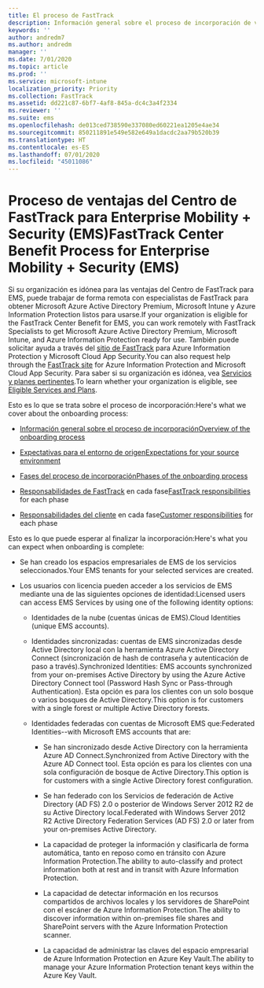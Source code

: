```yaml
---
title: El proceso de FastTrack
description: Información general sobre el proceso de incorporación de ventajas del Centro de FastTrack
keywords: ''
author: andredm7
ms.author: andredm
manager: ''
ms.date: 7/01/2020
ms.topic: article
ms.prod: ''
ms.service: microsoft-intune
localization_priority: Priority
ms.collection: FastTrack
ms.assetid: dd221c87-6bf7-4af8-845a-dc4c3a4f2334
ms.reviewer: ''
ms.suite: ems
ms.openlocfilehash: de013ced738590e337080ed60221ea1205e4ae34
ms.sourcegitcommit: 850211891e549e582e649a1dacdc2aa79b520b39
ms.translationtype: HT
ms.contentlocale: es-ES
ms.lasthandoff: 07/01/2020
ms.locfileid: "45011086"
---
```

# <a name="fasttrack-center-benefit-process-for-enterprise-mobility--security-ems"></a><span data-ttu-id="813f4-103">Proceso de ventajas del Centro de FastTrack para Enterprise Mobility + Security (EMS)</span><span class="sxs-lookup"><span data-stu-id="813f4-103">FastTrack Center Benefit Process for Enterprise Mobility + Security (EMS)</span></span>
<span data-ttu-id="813f4-104">Si su organización es idónea para las ventajas del Centro de FastTrack para EMS, puede trabajar de forma remota con especialistas de FastTrack para obtener Microsoft Azure Active Directory Premium, Microsoft Intune y Azure Information Protection listos para usarse.</span><span class="sxs-lookup"><span data-stu-id="813f4-104">If your organization is eligible for the FastTrack Center Benefit for EMS, you can work remotely with FastTrack Specialists to get Microsoft Azure Active Directory Premium, Microsoft Intune, and Azure Information Protection ready for use.</span></span> <span data-ttu-id="813f4-105">También puede solicitar ayuda a través del [sitio de FastTrack](https://www.microsoft.com/fasttrack/microsoft-365/ems) para Azure Information Protection y Microsoft Cloud App Security.</span><span class="sxs-lookup"><span data-stu-id="813f4-105">You can also request help through the [FastTrack site](https://www.microsoft.com/fasttrack/microsoft-365/ems) for Azure Information Protection and Microsoft Cloud App Security.</span></span> <span data-ttu-id="813f4-106">Para saber si su organización es idónea, vea [Servicios y planes pertinentes](M365-eligible-services-and-plans.md).</span><span class="sxs-lookup"><span data-stu-id="813f4-106">To learn whether your organization is eligible, see [Eligible Services and Plans](M365-eligible-services-and-plans.md).</span></span>


<span data-ttu-id="813f4-107">Esto es lo que se trata sobre el proceso de incorporación:</span><span class="sxs-lookup"><span data-stu-id="813f4-107">Here's what we cover about the onboarding process:</span></span>

-   [<span data-ttu-id="813f4-108">Información general sobre el proceso de incorporación</span><span class="sxs-lookup"><span data-stu-id="813f4-108">Overview of the onboarding process</span></span>](EMS-fasttrack-benefit-overview.md)

-   [<span data-ttu-id="813f4-109">Expectativas para el entorno de origen</span><span class="sxs-lookup"><span data-stu-id="813f4-109">Expectations for your source environment</span></span>](EMS-source-environment-expectations.md)

-   [<span data-ttu-id="813f4-110">Fases del proceso de incorporación</span><span class="sxs-lookup"><span data-stu-id="813f4-110">Phases of the onboarding process</span></span>](EMS-onboarding-phases.md)

-   <span data-ttu-id="813f4-111">[Responsabilidades de FastTrack](EMS-fasttrack-responsibilities.md) en cada fase</span><span class="sxs-lookup"><span data-stu-id="813f4-111">[FastTrack responsibilities](EMS-fasttrack-responsibilities.md) for each phase</span></span>

-   <span data-ttu-id="813f4-112">[Responsabilidades del cliente](EMS-your-responsibilities.md) en cada fase</span><span class="sxs-lookup"><span data-stu-id="813f4-112">[Customer responsibilities](EMS-your-responsibilities.md) for each phase</span></span>

<span data-ttu-id="813f4-113">Esto es lo que puede esperar al finalizar la incorporación:</span><span class="sxs-lookup"><span data-stu-id="813f4-113">Here's what you can expect when onboarding is complete:</span></span>

-   <span data-ttu-id="813f4-114">Se han creado los espacios empresariales de EMS de los servicios seleccionados.</span><span class="sxs-lookup"><span data-stu-id="813f4-114">Your EMS tenants for your selected services are created.</span></span>

-   <span data-ttu-id="813f4-115">Los usuarios con licencia pueden acceder a los servicios de EMS mediante una de las siguientes opciones de identidad:</span><span class="sxs-lookup"><span data-stu-id="813f4-115">Licensed users can access EMS Services by using one of the following identity options:</span></span>

    -   <span data-ttu-id="813f4-116">Identidades de la nube (cuentas únicas de EMS).</span><span class="sxs-lookup"><span data-stu-id="813f4-116">Cloud Identities (unique EMS accounts).</span></span>

    -   <span data-ttu-id="813f4-117">Identidades sincronizadas: cuentas de EMS sincronizadas desde Active Directory local con la herramienta Azure Active Directory Connect (sincronización de hash de contraseña y autenticación de paso a través).</span><span class="sxs-lookup"><span data-stu-id="813f4-117">Synchronized Identities: EMS accounts synchronized from your on-premises Active Directory by using the Azure Active Directory Connect tool (Password Hash Sync or Pass-through Authentication).</span></span> <span data-ttu-id="813f4-118">Esta opción es para los clientes con un solo bosque o varios bosques de Active Directory.</span><span class="sxs-lookup"><span data-stu-id="813f4-118">This option is for customers with a single forest or multiple Active Directory forests.</span></span>

    -   <span data-ttu-id="813f4-119">Identidades federadas con cuentas de Microsoft EMS que:</span><span class="sxs-lookup"><span data-stu-id="813f4-119">Federated Identities--with Microsoft EMS accounts that are:</span></span>

        -   <span data-ttu-id="813f4-120">Se han sincronizado desde Active Directory con la herramienta Azure AD Connect.</span><span class="sxs-lookup"><span data-stu-id="813f4-120">Synchronized from Active Directory with the Azure AD Connect tool.</span></span> <span data-ttu-id="813f4-121">Esta opción es para los clientes con una sola configuración de bosque de Active Directory.</span><span class="sxs-lookup"><span data-stu-id="813f4-121">This option is for customers with a single Active Directory forest configuration.</span></span>

        -   <span data-ttu-id="813f4-122">Se han federado con los Servicios de federación de Active Directory (AD FS) 2.0 o posterior de Windows Server 2012 R2 de su Active Directory local.</span><span class="sxs-lookup"><span data-stu-id="813f4-122">Federated with Windows Server 2012 R2 Active Directory Federation Services (AD FS) 2.0 or later from your on-premises Active Directory.</span></span>

        -   <span data-ttu-id="813f4-123">La capacidad de proteger la información y clasificarla de forma automática, tanto en reposo como en tránsito con Azure Information Protection.</span><span class="sxs-lookup"><span data-stu-id="813f4-123">The ability to auto-classify and protect information both at rest and in transit with Azure Information Protection.</span></span> 

        -   <span data-ttu-id="813f4-124">La capacidad de detectar información en los recursos compartidos de archivos locales y los servidores de SharePoint con el escáner de Azure Information Protection.</span><span class="sxs-lookup"><span data-stu-id="813f4-124">The ability to discover information within on-premises file shares and SharePoint servers with the Azure Information Protection scanner.</span></span> 

        -   <span data-ttu-id="813f4-125">La capacidad de administrar las claves del espacio empresarial de Azure Information Protection en Azure Key Vault.</span><span class="sxs-lookup"><span data-stu-id="813f4-125">The ability to manage your Azure Information Protection tenant keys within the Azure Key Vault.</span></span> 

